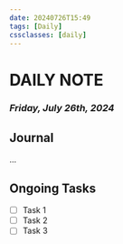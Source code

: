 ```yaml
---
date: 20240726T15:49
tags: [Daily]
cssclasses: [daily]
---
```

# DAILY NOTE
### *Friday, July 26th, 2024*

## Journal
...

## Ongoing Tasks
- [ ] Task 1
- [ ] Task 2
- [ ] Task 3